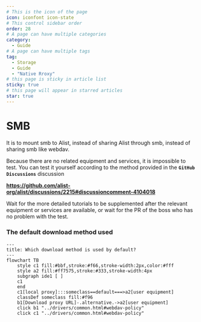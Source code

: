 ```yaml
---
# This is the icon of the page
icon: iconfont icon-state
# This control sidebar order
order: 28
# A page can have multiple categories
category:
  - Guide
# A page can have multiple tags
tag:
  - Storage
  - Guide
  - "Native Rroxy"
# this page is sticky in article list
sticky: true
# this page will appear in starred articles
star: true
---
```

# SMB

It is to mount smb to Alist, instead of sharing Alist through smb, instead of sharing smb like webdav.



Because there are no related equipment and services, it is impossible to test. You can test it yourself according to the method provided in the **`GitHub Discussions`** discussion

**https://github.com/alist-org/alist/discussions/2215#discussioncomment-4104018**



Wait for the more detailed tutorials to be supplemented after the relevant equipment or services are available, or wait for the PR of the boss who has no problem with the test.



### **The default download method used**


```mermaid
---
title: Which download method is used by default?
---
flowchart TB
    style c1 fill:#bbf,stroke:#f66,stroke-width:2px,color:#fff
    style a2 fill:#ff7575,stroke:#333,stroke-width:4px
    subgraph ide1 [ ]
    c1
    end
    c1[local proxy]:::someclass==default===>a2[user equipment]
    classDef someclass fill:#f96
    b1[Download proxy URL]-.alternative.->a2[user equipment]
    click b1 "../drivers/common.html#webdav-policy"
    click c1 "../drivers/common.html#webdav-policy"
```
